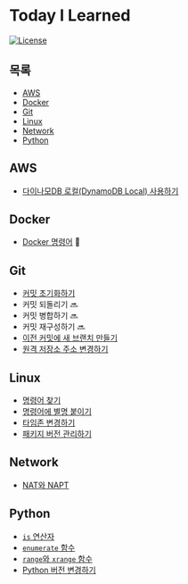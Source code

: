 # Today I Learned

[![License](https://img.shields.io/badge/license-MIT-blue.svg)](https://en.wikipedia.org/wiki/MIT_License)

## 목록

* [AWS](#aws)
* [Docker](#docker)
* [Git](#git)
* [Linux](#linux)
* [Network](#network)
* [Python](#python)

## AWS

* [다이나모DB 로컬(DynamoDB Local) 사용하기](aws/dynamodb/use-dynamodb-local.md)

## Docker

* [Docker 명령어](docker/docker-commands.md) :bookmark:

## Git

* [커밋 초기화하기](git/reset-commit.md)
* 커밋 되돌리기 :soon:
* 커밋 병합하기 :soon:
* 커밋 재구성하기 :soon:
* [이전 커밋에 새 브랜치 만들기](git/create-a-new-branch-on-previous-commit.md)
* [원격 저장소 주소 변경하기](git/change-remote-repository-url.md)

## Linux

* [명령어 찾기](linux/find-command.md)
* [명령어에 별명 붙이기](linux/attach-alias-to-command.md)
* [타임존 변경하기](linux/change-timezone.md)
* [패키지 버전 관리하기](linux/manage-package-version.md)

## Network

* [NAT와 NAPT](network/nat-and-napt.md)

## Python

* [`is` 연산자](python/is-operator.md)
* [`enumerate` 함수](python/enumerate-function.md)
* [`range`와 `xrange` 함수](python/range-function-and-xrange-function.md)
* [Python 버전 변경하기](python/change-python-version.md)
